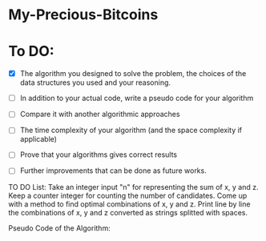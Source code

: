 # My-Precious-Bitcoins

# To DO:

- [x] The algorithm you designed to solve the problem, the choices of the data structures you used and your reasoning.
- [ ] In addition to your actual code, write a pseudo code for your algorithm
- [ ] Compare it with another algorithmic approaches
- [ ] The time complexity of your algorithm (and the space complexity if applicable)
- [ ] Prove that your algorithms gives correct results
- [ ] Further improvements that can be done as future works.


TO DO List:
  Take an integer input "n" for representing the sum of x, y and z.
  Keep a counter integer for counting the number of candidates.
  Come up with a method to find optimal combinations of x, y and z.
  Print line by line the combinations of x, y and z converted as strings splitted with spaces.


Pseudo Code of the Algorithm:
